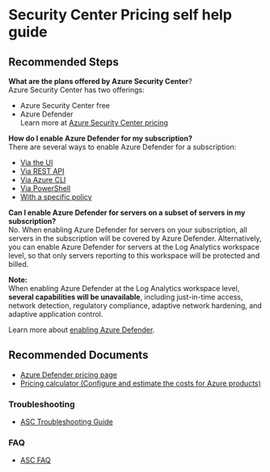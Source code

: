<properties
  pagetitle="Security Center Pricing self help guide"
  service=""
  resource=""
  ms.author="elsagie"
  selfhelptype="Generic"
  supporttopicids="32749433"
  productpesids="15947"
  cloudenvironments="public, fairfax, mooncake, blackforest, ussec, usnat"
  articleid="b7452309-f224-4558-a168-ca6d66484be5"
  ownershipid="Azure_Security_Security_Center" />
# Security Center Pricing self help guide

## **Recommended Steps**

**What are the plans offered by Azure Security Center**?  
Azure Security Center has two offerings: 
- Azure Security Center free 
- Azure Defender  
Learn more at [Azure Security Center pricing](https://docs.microsoft.com/azure/security-center/security-center-pricing) 

**How do I enable Azure Defender for my subscription?**  
There are several ways to enable Azure Defender for a subscription: 
- [Via the UI](https://docs.microsoft.com/azure/security-center/security-center-pricing#enable-azure-defender)
- [Via REST API](https://docs.microsoft.com/rest/api/securitycenter/pricings)
- [Via Azure CLI](https://docs.microsoft.com/cli/azure/security/pricing?view=azure-cli-latest)
- [Via PowerShell](https://docs.microsoft.com/powershell/module/az.security/set-azsecuritypricing?view=azps-4.7.0)
- [With a specific policy]( https://github.com/Azure/Azure-Security-Center/tree/master/Pricing%20%26%20Settings/Azure%20Policy%20definitions/Bundle%20Pricings )

**Can I enable Azure Defender for servers on a subset of servers in my subscription?**  
No. When enabling Azure Defender for servers on your subscription, all servers in the subscription will be covered by Azure Defender. Alternatively, you can enable Azure Defender for servers at the Log Analytics workspace level, so that only servers reporting to this workspace will be protected and billed.  

**Note:**  
When enabling Azure Defender at the Log Analytics workspace level, **several capabilities will be unavailable**, including just-in-time access, network detection, regulatory compliance, adaptive network hardening, and adaptive application control.  

Learn more about [enabling Azure Defender](https://docs.microsoft.com/azure/security-center/security-center-pricing#enable-azure-defender). 

## **Recommended Documents**
* [Azure Defender pricing page](https://azure.microsoft.com/pricing/details/azure-defender/)
* [Pricing calculator (Configure and estimate the costs for Azure products)](https://azure.microsoft.com/pricing/calculator/?service=azure-defender)

 ### Troubleshooting
* [ASC Troubleshooting Guide](https://docs.microsoft.com/azure/security-center/security-center-troubleshooting-guide)

### FAQ
* [ASC FAQ](https://docs.microsoft.com/azure/security-center/security-center-faq)
